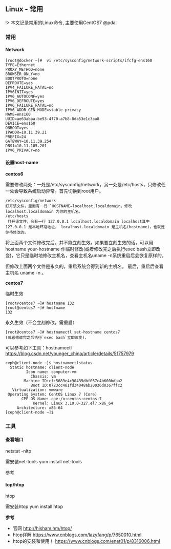 ## Linux - 常用
!> 本文记录常用的Linux命令, 主要使用CentOS7 @pdai

### 常用

#### Network
```shell
[root@docker ~]#  vi /etc/sysconfig/network-scripts/ifcfg-ens160
TYPE=Ethernet
PROXY_METHOD=none
BROWSER_ONLY=no
BOOTPROTO=none
DEFROUTE=yes
IPV4_FAILURE_FATAL=no
IPV6INIT=yes
IPV6_AUTOCONF=yes
IPV6_DEFROUTE=yes
IPV6_FAILURE_FATAL=no
IPV6_ADDR_GEN_MODE=stable-privacy
NAME=ens160
UUID=ae63abaa-be93-4f70-a7b8-8da53e1c3aa8
DEVICE=ens160
ONBOOT=yes
IPADDR=10.11.39.21
PREFIX=24
GATEWAY=10.11.39.254
DNS1=10.11.105.201
IPV6_PRIVACY=no
```

#### 设置host-name
**centos6**

需要修改两处：一处是/etc/sysconfig/network，另一处是/etc/hosts，只修改任一处会导致系统启动异常。首先切换到root用户。
```shell
/etc/sysconfig/network
打开该文件，里面有一行 `HOSTNAME=localhost.localdomain，修改 localhost.localdomain 为你的主机名。
/etc/hosts
 打开该文件，会有一行 127.0.0.1 localhost.localdomain localhost其中 127.0.0.1 是本地环路地址， localhost.localdomain 是主机名(hostname)，也就是你待修改的。
```

将上面两个文件修改完后，并不能立刻生效。如果要立刻生效的话，可以用 hostname your-hostname 作临时修改(或者修改完之后执行exec bash立即改变)，它只是临时地修改主机名，查看主机名uname -n系统重启后会恢复原样的。

但修改上面两个文件是永久的，重启系统会得到新的主机名。
最后，重启后查看主机名 uname -n 。

**centos7**

临时生效
```shell
[root@centos7 ~]# hostname 132
[root@centos7 ~]# hostname
132
```

永久生效（不会立刻修改，需重启）
```shell
[root@centos7 ~]# hostnamectl set-hostname centos7
(或者修改完之后执行`exec bash`立即改变)，
```

可以参考如下工具：hostnamectl
https://blog.csdn.net/younger_china/article/details/51757979
```shell
ceph@client-node ~]$ hostnamectlstatus
  Static hostname: client-node
         Icon name: computer-vm
           Chassis: vm
        Machine ID:cfc5689e4c90435dbf037c4b600bdba2
           Boot ID:0723cc481fd34048ab20036d0367ffc2
   Virtualization: vmware
 Operating System: CentOS Linux 7 (Core)
       CPE OS Name: cpe:/o:centos:centos:7
            Kernel: Linux 3.10.0-327.el7.x86_64
     Architecture: x86-64
[ceph@client-node ~]$
```

### 工具

#### 查看端口
netstat -nltp

需安装net-tools
yum install net-tools

参考

#### top/htop

htop 

需安装htop
yum install htop

**参考**
+ 官网 http://hisham.hm/htop/
+ htop详解 https://www.cnblogs.com/lazyfang/p/7650010.html
+ htop的安装和使用！ https://www.cnblogs.com/enet01/p/8316006.html


